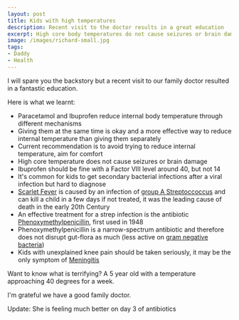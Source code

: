 ```yaml
---
layout: post
title: Kids with high temperatures
description: Recent visit to the doctor results in a great education
excerpt: High core body temperatures do not cause seizures or brain damage
image: /images/richard-small.jpg
tags:
- Daddy
- Health
---
```


I will spare you the backstory but a recent visit to our family doctor resulted in a fantastic education.

Here is what we learnt:

- Paracetamol and Ibuprofen reduce internal body temperature through different mechanisms
- Giving them at the same time is okay and a more effective way to reduce internal temperature than giving them separately
- Current recommendation is to avoid trying to reduce internal temperature, aim for comfort
- High core temperature does not cause seizures or brain damage
- Ibuprofen should be fine with a Factor VIII level around 40, but not 14
- It's common for kids to get secondary bacterial infections after a viral infection but hard to diagnose
- [Scarlet Fever](https://en.wikipedia.org/wiki/Scarlet_fever) is caused by an infection of [group A Streptoccoccus](https://en.wikipedia.org/wiki/Streptococcus_pyogenes) and can kill a child in a few days if not treated, it was the leading cause of death in the early 20th Century
- An effective treatment for a strep infection is the antibiotic [Phenoxymethylpenicillin](https://en.wikipedia.org/wiki/Phenoxymethylpenicillin), first used in 1948
- Phenoxymethylpenicillin is a narrow-spectrum antibiotic and therefore does not disrupt gut-flora as much (less active on [gram negative bacteria](https://en.wikipedia.org/wiki/Gram-negative_bacteria))
- Kids with unexplained knee pain should be taken seriously, it may be the only symptom of [Meningitis](https://en.wikipedia.org/wiki/Meningitis)

Want to know what is terrifying? A 5 year old with a temperature approaching 40 degrees for a week.

I'm grateful we have a good family doctor.

Update: She is feeling much better on day 3 of antibiotics



